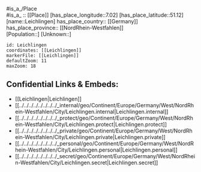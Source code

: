 ﻿---
location: [51.12,7.02] 
mapzoom: [7,12] 
mapmarker: city 
type: City
tags:
- geo/City


SpocWebEntityId: 31918
isDeleted: false
confidential: public

---
#is_a_/Place  
#is_a_ :: [[Place]] 
[has_place_longitude::7.02] 
[has_place_latitude::51.12] 
[name::Leichlingen] 
has_place_country:: [[Germany]]  
has_place_province:: [[NordRhein-Westfahlen]]  
[Population::] 
[Unknown::] 


```leaflet
id: Leichlingen
coordinates: [[Leichlingen]] 
markerFile: [[Leichlingen]] 
defaultZoom: 11 
maxZoom: 18
```


## Confidential Links & Embeds: 
- [[Leichlingen|Leichlingen]]  
- [[../../../../../../../../_internal/geo/Continent/Europe/Germany/West/NordRhein-Westfahlen/City/Leichlingen.internal|Leichlingen.internal]] 
- [[../../../../../../../../_protect/geo/Continent/Europe/Germany/West/NordRhein-Westfahlen/City/Leichlingen.protect|Leichlingen.protect]] 
- [[../../../../../../../../_private/geo/Continent/Europe/Germany/West/NordRhein-Westfahlen/City/Leichlingen.private|Leichlingen.private]] 
- [[../../../../../../../../_personal/geo/Continent/Europe/Germany/West/NordRhein-Westfahlen/City/Leichlingen.personal|Leichlingen.personal]] 
- [[../../../../../../../../_secret/geo/Continent/Europe/Germany/West/NordRhein-Westfahlen/City/Leichlingen.secret|Leichlingen.secret]] 
